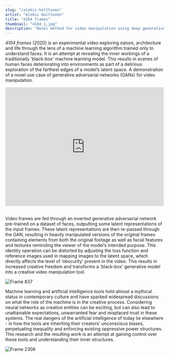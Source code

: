 ```yaml
---
slug: "/aleksi-halttunen"
artist: "Aleksi Halttunen"
title: "4104 frames"
thumbnail: "4104_1.jpg"
description: "Novel method for video manipulation using deep generative neural networks"
---
```

_4104 frames_ (2020) is an experimental video exploring nature, architecture and life through the lens of a machine learning algorithm trained only to understand faces. It is an attempt at revealing the inner workings of a traditionally 'black-box' machine learning model. This results in scenes of human faces deteriorating into environments as part of a delirious exploration of the farthest edges of a model’s latent space. A demonstration of a novel use case of generative adversarial networks (GANs) for video manipulation.

<div style="padding:75% 0 0 0;position:relative;"><iframe src="https://player.vimeo.com/video/466248675?title=0&byline=0&portrait=0" style="position:absolute;top:0;left:0;width:100%;height:100%;" frameborder="0" allow="autoplay; fullscreen" allowfullscreen></iframe></div><script src="https://player.vimeo.com/api/player.js"></script>
<br />

Video frames are fed through an inverted generative adversarial network pre-trained on a dataset of faces, outputting some latent representations of the input frames. These latent representations are then re-passed through the GAN, resulting in heavily manipulated versions of the original frames containing elements from both the original footage as well as facial features and textures reminding the viewer of the model’s intended purpose. This identity operation can be distorted by adjusting the loss function and reference images used in mapping images to the latent space, which directly affects the level of ‘obscurity’ present in the video. This results in increased creative freedom and transforms a ‘black-box’ generative model into a creative video manipulation tool. 

![Frame 837](4104_3.png)

Machine learning and artificial intelligence tools hold almost a mythical status in contemporary culture and have sparked widespread discussions on what the role of the machine is in the creative process. Considering neural networks as creative entities can be exciting, but can also lead to unattainable expectations, unwarranted fear and misplaced trust in these systems. The real dangers of the artificial intelligence of today lie elsewhere - in how the tools are inheriting their creators' unconscious biases, perpetuating inequality and enforcing existing oppressive power structures. This research and the resulting work is an attempt at gaining control over these tools and understanding their inner structures.

![Frame 2308](4104_2.png)
